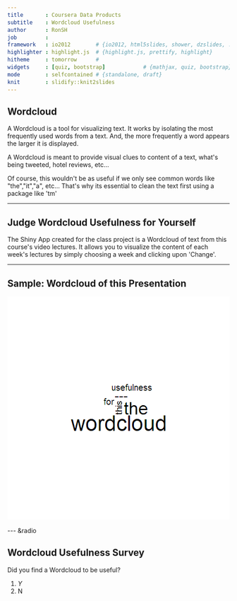 ```yaml
---
title       : Coursera Data Products
subtitle    : Wordcloud Usefulness
author      : RonSH
job         : 
framework   : io2012        # {io2012, html5slides, shower, dzslides, ...}
highlighter : highlight.js  # {highlight.js, prettify, highlight}
hitheme     : tomorrow      # 
widgets     : [quiz, bootstrap]            # {mathjax, quiz, bootstrap}
mode        : selfcontained # {standalone, draft}
knit        : slidify::knit2slides
---
```


## Wordcloud

A Wordcloud is a tool for visualizing text.  It works by isolating the most frequently used words from a text.  And, the more frequently a word appears the larger it is displayed.  

A Wordcloud is meant to provide visual clues to content of a text, what's being tweeted, hotel reviews, etc...

Of course, this wouldn't be as useful if we only see common words like "the","it","a", etc...  That's why its essential to clean the text first using a package like 'tm'

---  

## Judge Wordcloud Usefulness for Yourself

The Shiny App created for the class project is a Wordcloud of text from this course's video lectures.  It allows you to visualize the content of each week's lectures by simply choosing a week and clicking upon 'Change'.

---

## Sample: Wordcloud of this Presentation

![plot of chunk unnamed-chunk-1](assets/fig/unnamed-chunk-1-1.png) 

--- &radio

## Wordcloud Usefulness Survey

Did you find a Wordcloud to be useful?

1. _Y_
2. N
